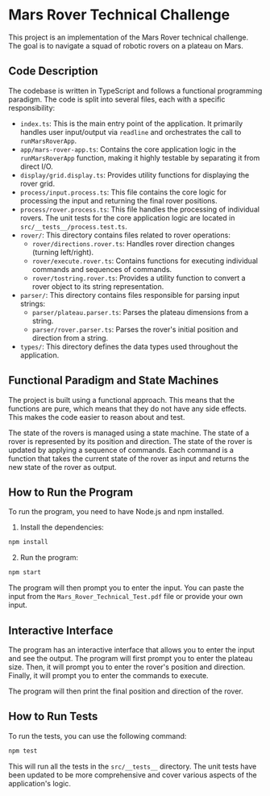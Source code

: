 # Mars Rover Technical Challenge

This project is an implementation of the Mars Rover technical challenge. The goal is to navigate a squad of robotic rovers on a plateau on Mars.

## Code Description

The codebase is written in TypeScript and follows a functional programming paradigm. The code is split into several files, each with a specific responsibility:

-   `index.ts`: This is the main entry point of the application. It primarily handles user input/output via `readline` and orchestrates the call to `runMarsRoverApp`.
-   `app/mars-rover-app.ts`: Contains the core application logic in the `runMarsRoverApp` function, making it highly testable by separating it from direct I/O.
-   `display/grid.display.ts`: Provides utility functions for displaying the rover grid.
-   `process/input.process.ts`: This file contains the core logic for processing the input and returning the final rover positions.
-   `process/rover.process.ts`: This file handles the processing of individual rovers.
    The unit tests for the core application logic are located in `src/__tests__/process.test.ts`.
-   `rover/`: This directory contains files related to rover operations:
    -   `rover/directions.rover.ts`: Handles rover direction changes (turning left/right).
    -   `rover/execute.rover.ts`: Contains functions for executing individual commands and sequences of commands.
    -   `rover/tostring.rover.ts`: Provides a utility function to convert a rover object to its string representation.
-   `parser/`: This directory contains files responsible for parsing input strings:
    -   `parser/plateau.parser.ts`: Parses the plateau dimensions from a string.
    -   `parser/rover.parser.ts`: Parses the rover's initial position and direction from a string.
-   `types/`: This directory defines the data types used throughout the application.

## Functional Paradigm and State Machines

The project is built using a functional approach. This means that the functions are pure, which means that they do not have any side effects. This makes the code easier to reason about and test.

The state of the rovers is managed using a state machine. The state of a rover is represented by its position and direction. The state of the rover is updated by applying a sequence of commands. Each command is a function that takes the current state of the rover as input and returns the new state of the rover as output.

## How to Run the Program

To run the program, you need to have Node.js and npm installed.

1.  Install the dependencies:

```bash
npm install
```

2.  Run the program:

```bash
npm start
```

The program will then prompt you to enter the input. You can paste the input from the `Mars_Rover_Technical_Test.pdf` file or provide your own input.

## Interactive Interface

The program has an interactive interface that allows you to enter the input and see the output. The program will first prompt you to enter the plateau size. Then, it will prompt you to enter the rover's position and direction. Finally, it will prompt you to enter the commands to execute.

The program will then print the final position and direction of the rover.

## How to Run Tests

To run the tests, you can use the following command:

```bash
npm test
```

This will run all the tests in the `src/__tests__` directory. The unit tests have been updated to be more comprehensive and cover various aspects of the application's logic.
